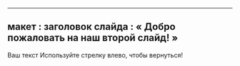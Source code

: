 
---
 макет : заголовок слайда
 : « Добро пожаловать на наш второй слайд! »
---
Ваш текст 
Используйте стрелку влево, чтобы вернуться!


